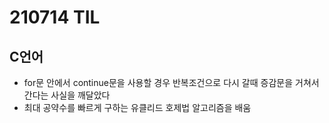 # 210714 TIL
## C언어
- for문 안에서 continue문을 사용할 경우 반복조건으로 다시 갈때 증감문을 거쳐서 간다는 사실을 깨달았다
- 최대 공약수를 빠르게 구하는 유클리드 호제법 알고리즘을 배움

